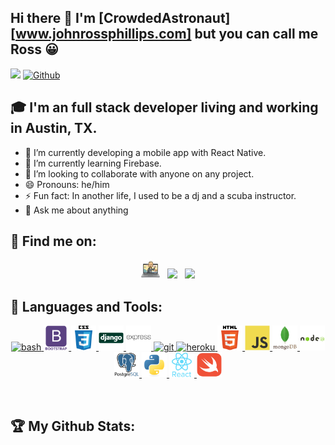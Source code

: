 ## Hi there 👋 I'm [CrowdedAstronaut][www.johnrossphillips.com] but you can call me Ross 😀
![](https://visitor-badge.laobi.icu/badge?page_id=CrowdedAstronaut.CrowdedAstronaut) [![Github](https://img.shields.io/github/followers/CrowdedAstronaut?label=Followers&logo=Github)](https://github.com/CrowdedAstronaut)




## 🎓 I'm an full stack developer living and working in Austin, TX.

- 🔭 I’m currently developing a mobile app with React Native.
- 🌱 I’m currently learning Firebase.
- 👯 I’m looking to collaborate with anyone on any project.
- 😄 Pronouns: he/him
- ⚡ Fun fact: In another life, I used to be a dj and a scuba instructor.
- 💬 Ask me about anything


## :email: Find me on:
<p align='center'>
<a href="https://johnrossphillips.com"><img height="30" src="https://github.com/CrowdedAstronaut/ross-phillips-portfolio/blob/main/images/ross-computer-bitmoji.png"></a>&nbsp;&nbsp;
<a href="https://instagram.com/johnrossphillips"><img height="30" src="https://github.com/WaylonWalker/WaylonWalker/blob/main/icon/instagram.jpg?raw=true"></a>&nbsp;&nbsp;
<a href="https://www.linkedin.com/in/johnrossphillips/"><img height="30" src="https://github.com/WaylonWalker/WaylonWalker/blob/main/icon/linkedin.png?raw=true"></a>
</p>





<!--
[<img align="left" alt="CrowdedAstronaut" width="40px" src="https://raw.githubusercontent.com/iconic/open-iconic/master/svg/globe.svg" />][website]
[<img align="left" alt="CrowdedAstronaut | LinkedIn" width="40px" src="https://cdn.jsdelivr.net/npm/simple-icons@v3/icons/linkedin.svg" />][linkedin]
[<img align="left" alt="CrowdedAstronaut | Mail" width="40px" src="https://cdn.jsdelivr.net/npm/simple-icons@v3/icons/gmail.svg" />][mail]
-->

<!--
<p align="center">
 <a href="https://crowdedAstronaut.github.io/" target="_blank" rel="noopener noreferrer"> <img src="https://raw.githubusercontent.com/iconic/open-iconic/master/svg/globe.svg" alt="Python" height="40" style="vertical-align:top; margin:4px"> </a>
 <a href="https://www.linkedin.com/in/johnrossphillips/" target="_blank" rel="noopener noreferrer"> <img src="https://cdn.jsdelivr.net/npm/simple-icons@v3/icons/linkedin.svg" alt="Python" height="40" style="vertical-align:top; margin:4px"></a>
 <a href="mailto:ross@johnrossphillips.com"> <img src="https://cdn.jsdelivr.net/npm/simple-icons@v3/icons/gmail.svg" alt="Python" height="40" style="vertical-align:top; margin:4px"></a> 
  <a href="https://www.johnrossphillips.com" target="_blank" rel="noopener noreferrer"> <img src="https://img.shields.io/badge/DEV.TO-%230A0A0A.svg?&style=for-the-badge&logo=dev-dot-to&logoColor=white" alt="Python" height="40" style="vertical-align:top; margin:4px"> </a>
</p>

<br />
-->

## 🧰 Languages and Tools:
<p align="center"> <a href="https://www.gnu.org/software/bash/" target="_blank"> <img src="https://www.vectorlogo.zone/logos/gnu_bash/gnu_bash-icon.svg" alt="bash" width="40" height="40"/> </a> <a href="https://getbootstrap.com" target="_blank"> <img src="https://raw.githubusercontent.com/devicons/devicon/master/icons/bootstrap/bootstrap-plain-wordmark.svg" alt="bootstrap" width="40" height="40"/> </a> <a href="https://www.w3schools.com/css/" target="_blank"> <img src="https://raw.githubusercontent.com/devicons/devicon/master/icons/css3/css3-original-wordmark.svg" alt="css3" width="40" height="40"/> </a> <a href="https://www.djangoproject.com/" target="_blank"> <img src="https://raw.githubusercontent.com/devicons/devicon/master/icons/django/django-original.svg" alt="django" width="40" height="40"/> </a> <a href="https://expressjs.com" target="_blank"> <img src="https://raw.githubusercontent.com/devicons/devicon/master/icons/express/express-original-wordmark.svg" alt="express" width="40" height="40"/> </a> <a href="https://git-scm.com/" target="_blank"> <img src="https://www.vectorlogo.zone/logos/git-scm/git-scm-icon.svg" alt="git" width="40" height="40"/> </a> <a href="https://heroku.com" target="_blank"> <img src="https://www.vectorlogo.zone/logos/heroku/heroku-icon.svg" alt="heroku" width="40" height="40"/> </a> <a href="https://www.w3.org/html/" target="_blank"> <img src="https://raw.githubusercontent.com/devicons/devicon/master/icons/html5/html5-original-wordmark.svg" alt="html5" width="40" height="40"/> </a> <a href="https://developer.mozilla.org/en-US/docs/Web/JavaScript" target="_blank"> <img src="https://raw.githubusercontent.com/devicons/devicon/master/icons/javascript/javascript-original.svg" alt="javascript" width="40" height="40"/> </a> <a href="https://www.mongodb.com/" target="_blank"> <img src="https://raw.githubusercontent.com/devicons/devicon/master/icons/mongodb/mongodb-original-wordmark.svg" alt="mongodb" width="40" height="40"/> </a> </a> <a href="https://nodejs.org" target="_blank"> <img src="https://raw.githubusercontent.com/devicons/devicon/master/icons/nodejs/nodejs-original-wordmark.svg" alt="nodejs" width="40" height="40"/> </a> <a href="https://www.postgresql.org" target="_blank"> <img src="https://raw.githubusercontent.com/devicons/devicon/master/icons/postgresql/postgresql-original-wordmark.svg" alt="postgresql" width="40" height="40"/> </a> <a href="https://www.python.org" target="_blank"> <img src="https://raw.githubusercontent.com/devicons/devicon/master/icons/python/python-original.svg" alt="python" width="40" height="40"/> </a> <a href="https://reactjs.org/" target="_blank"> <img src="https://raw.githubusercontent.com/devicons/devicon/master/icons/react/react-original-wordmark.svg" alt="react" width="40" height="40"/> </a> <a href="https://developer.apple.com/swift/" target="_blank"> <img src="https://github.com/devicons/devicon/blob/master/icons/swift/swift-original.svg" alt="swift" width="40" height="40"/> </a></p>

<br />


## :trophy: My Github Stats:

<!--
![GitHub stats](https://readme-stats-cfgj2cxdy.vercel.app/api?username=CrowdedAstronaut&count_private=true&show_icons=true&theme=tokyonight)
![Top Langs](https://readme-stats-cfgj2cxdy.vercel.app/api/top-langs/?username=CrowdedAstronaut&hide=php&theme=tokyonight)

<div>
<a href="https://readme-stats-cfgj2cxdy.vercel.app/api?username=CrowdedAstronaut&count_private=true&show_icons=true&theme=tokyonight">
  <img  align="left" src="https://readme-stats-cfgj2cxdy.vercel.app/api?username=CrowdedAstronaut&count_private=true&show_icons=true&theme=tokyonight" />
</a>
<a href="https://readme-stats-cfgj2cxdy.vercel.app/api/top-langs/?username=CrowdedAstronaut&hide=php&theme=tokyonight">
  <img align="left" src="https://readme-stats-cfgj2cxdy.vercel.app/api/top-langs/?username=CrowdedAstronaut&hide=php&theme=tokyonight" />
</a>
</div>
-->



